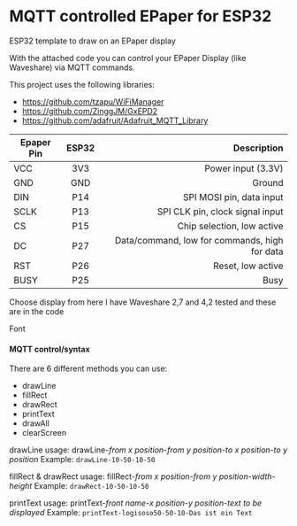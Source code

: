 # MQTT controlled EPaper for ESP32
ESP32 template to draw on an EPaper display

With the attached code you can control your EPaper Display (like Waveshare) via MQTT commands.

This project uses the following libraries:
- https://github.com/tzapu/WiFiManager
- https://github.com/ZinggJM/GxEPD2
- https://github.com/adafruit/Adafruit_MQTT_Library

| Epaper Pin        | ESP32           | Description  |
| ------------- |:-------------:| -----:|
| VCC   |  3V3 | Power input (3.3V)|
| GND   | GND       |   Ground |
| DIN   | P14       | SPI MOSI pin, data input |
| SCLK  | P13      | SPI CLK pin, clock signal input |
| CS    |  P15       | Chip selection, low active |
| DC    |  P27        | Data/command, low for commands, high for data |
| RST   |  P26        | Reset, low active |
| BUSY  |  P25        | Busy |


Choose display from here
I have Waveshare 2,7 and 4,2 tested and these are in the code

Font

#### MQTT control/syntax
There are 6 different methods you can use:
- drawLine
- fillRect
- drawRect
- printText
- drawAll
- clearScreen

drawLine usage:
drawLine-*from x position*-*from y position*-*to x position*-*to y position*
Example: `drawLine-10-50-10-50`

fillRect & drawRect usage:
fillRect-*from x position*-*from y position*-*width*-*height*
Example: `drawRect-10-50-10-50`

printText usage:
printText-*front name*-*x position*-*y position*-*text to be displayed*
Example: `printText-logisoso50-50-10-Das ist ein Text`

